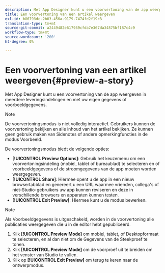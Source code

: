 ```yaml
---
description: Met App Designer kunt u een voorvertoning van de app weergeven in meerdere leveringsindelingen en met uw eigen gegevens of voorbeeldgegevens.
title: Een voorvertoning van een artikel weergeven
exl-id: b86798dc-2b03-456a-9179-7474fd2f19c3
translation-type: tm+mt
source-git-commit: a2449482e617939cfda7e367da34875bf187c4c9
workflow-type: tm+mt
source-wordcount: '200'
ht-degree: 0%

---
```


# Een voorvertoning van een artikel weergeven{#preview-a-story}

Met App Designer kunt u een voorvertoning van de app weergeven in meerdere leveringsindelingen en met uw eigen gegevens of voorbeeldgegevens.

>[!NOTE]
>
>De voorvertoningsmodus is niet volledig interactief. Gebruikers kunnen de voorvertoning bekijken en alle inhoud van het artikel bekijken. Ze kunnen geen gebruik maken van Sidenotes of andere opmerkingfuncties in de modus Voorbeeld.

De voorvertoningsmodus biedt de volgende opties:

* **[!UICONTROL Preview Options]**: Gebruik het keuzemenu om een voorvertoningsindeling (mobiel, tablet of bureaublad) te selecteren en of voorbeeldgegevens of de stroomgegevens van de app moeten worden weergegeven.
* **[!UICONTROL Share]**: Hiermee opent u de app in een nieuw browsertabblad en genereert u een URL waarmee vrienden, collega&#39;s of niet-Studio-gebruikers uw app kunnen reviseren en deze in verschillende browsers en apparaten kunnen testen.
* **[!UICONTROL Exit Preview]**: Hiermee kunt u de modus bewerken.

>[!NOTE]
>
>Als Voorbeeldgegevens is uitgeschakeld, worden in de voorvertoning alle publicaties weergegeven die u in de editor hebt gepubliceerd.

1. Klik **[!UICONTROL Preview Mode]** om mobiel, tablet, of Desktopformaat te selecteren, en al dan niet om de Gegevens van de Steekproef te tonen.
1. Klik **[!UICONTROL Preview Mode]** om de voorproef uit te breiden om het venster van Studio te vullen.
1. Klik op **[!UICONTROL Exit Preview]** om terug te keren naar de ontwerpmodus.
